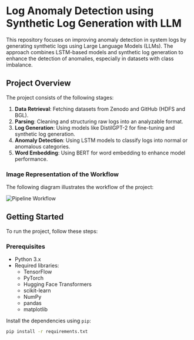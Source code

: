 # Log Anomaly Detection using Synthetic Log Generation with LLM

This repository focuses on improving anomaly detection in system logs by generating synthetic logs using Large Language Models (LLMs). The approach combines LSTM-based models and synthetic log generation to enhance the detection of anomalies, especially in datasets with class imbalance.

## Project Overview

The project consists of the following stages:
1. **Data Retrieval**: Fetching datasets from Zenodo and GitHub (HDFS and BGL).
2. **Parsing**: Cleaning and structuring raw logs into an analyzable format.
3. **Log Generation**: Using models like DistilGPT-2 for fine-tuning and synthetic log generation.
4. **Anomaly Detection**: Using LSTM models to classify logs into normal or anomalous categories.
5. **Word Embedding**: Using BERT for word embedding to enhance model performance.

### Image Representation of the Workflow

The following diagram illustrates the workflow of the project:

![Pipeline Workflow](pipline_gen.gif)

## Getting Started

To run the project, follow these steps:

### Prerequisites

- Python 3.x
- Required libraries:
  - TensorFlow
  - PyTorch
  - Hugging Face Transformers
  - scikit-learn
  - NumPy
  - pandas
  - matplotlib

Install the dependencies using `pip`:

```bash
pip install -r requirements.txt

